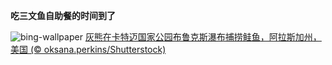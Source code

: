 
**吃三文鱼自助餐的时间到了**

![bing-wallpaper](https://www.bing.com/th?id=OHR.GrizzlyFalls_ZH-CN5152476563_1920x1080.jpg)
[灰熊在卡特迈国家公园布鲁克斯瀑布捕捞鲑鱼，阿拉斯加州，美国 (© oksana.perkins/Shutterstock)](https://www.bing.com/search?q=%E7%81%B0%E7%86%8A&amp;form=hpcapt&amp;mkt=zh-cn)
  